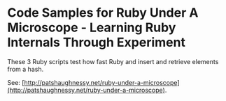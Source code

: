 # Code Samples for Ruby Under A Microscope - Learning Ruby Internals Through Experiment

These 3 Ruby scripts test how fast Ruby and insert and retrieve elements from a hash.

See: [http://patshaughnessy.net/ruby-under-a-microscope](http://patshaughnessy.net/ruby-under-a-microscope).
